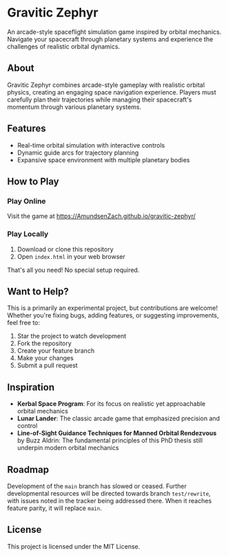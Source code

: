 # Gravitic Zephyr

An arcade-style spaceflight simulation game inspired by orbital mechanics. Navigate your spacecraft through planetary systems and experience the challenges of realistic orbital dynamics.

## About
Gravitic Zephyr combines arcade-style gameplay with realistic orbital physics, creating an engaging space navigation experience. Players must carefully plan their trajectories while managing their spacecraft's momentum through various planetary systems.

## Features
* Real-time orbital simulation with interactive controls
* Dynamic guide arcs for trajectory planning
* Expansive space environment with multiple planetary bodies

## How to Play

### Play Online
Visit the game at https://AmundsenZach.github.io/gravitic-zephyr/

### Play Locally
1. Download or clone this repository
2. Open `index.html` in your web browser

That's all you need! No special setup required.

## Want to Help?
This is a primarily an experimental project, but contributions are welcome! Whether you're fixing bugs, adding features, or suggesting improvements, feel free to:

1. Star the project to watch development
2. Fork the repository
3. Create your feature branch
4. Make your changes
5. Submit a pull request

## Inspiration
* **Kerbal Space Program**: For its focus on realistic yet approachable orbital mechanics
* **Lunar Lander**: The classic arcade game that emphasized precision and control
* **Line-of-Sight Guidance Techniques for Manned Orbital Rendezvous** by Buzz Aldrin: The fundamental principles of this PhD thesis still underpin modern orbital mechanics

## Roadmap
Development of the `main` branch has slowed or ceased. Further developmental resources will be directed towards branch `test/rewrite`, with issues noted in the tracker being addressed there. When it reaches feature parity, it will replace `main`.

## License
This project is licensed under the MIT License.
